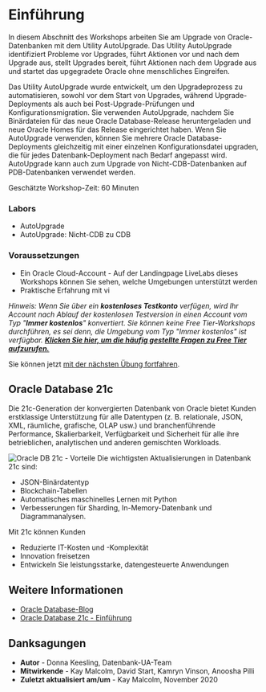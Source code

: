 # Einführung

In diesem Abschnitt des Workshops arbeiten Sie am Upgrade von Oracle-Datenbanken mit dem Utility AutoUpgrade. Das Utility AutoUpgrade identifiziert Probleme vor Upgrades, führt Aktionen vor und nach dem Upgrade aus, stellt Upgrades bereit, führt Aktionen nach dem Upgrade aus und startet das upgegradete Oracle ohne menschliches Eingreifen.

Das Utility AutoUpgrade wurde entwickelt, um den Upgradeprozess zu automatisieren, sowohl vor dem Start von Upgrades, während Upgrade-Deployments als auch bei Post-Upgrade-Prüfungen und Konfigurationsmigration. Sie verwenden AutoUpgrade, nachdem Sie Binärdateien für das neue Oracle Database-Release heruntergeladen und neue Oracle Homes für das Release eingerichtet haben. Wenn Sie AutoUpgrade verwenden, können Sie mehrere Oracle Database-Deployments gleichzeitig mit einer einzelnen Konfigurationsdatei upgraden, die für jedes Datenbank-Deployment nach Bedarf angepasst wird. AutoUpgrade kann auch zum Upgrade von Nicht-CDB-Datenbanken auf PDB-Datenbanken verwendet werden.

Geschätzte Workshop-Zeit: 60 Minuten

### Labors

*   AutoUpgrade
*   AutoUpgrade: Nicht-CDB zu CDB

### Voraussetzungen

*   Ein Oracle Cloud-Account - Auf der Landingpage LiveLabs dieses Workshops können Sie sehen, welche Umgebungen unterstützt werden
*   Praktische Erfahrung mit vi

_Hinweis: Wenn Sie über ein **kostenloses Testkonto** verfügen, wird Ihr Account nach Ablauf der kostenlosen Testversion in einen Account vom Typ "**Immer kostenlos**" konvertiert. Sie können keine Free Tier-Workshops durchführen, es sei denn, die Umgebung vom Typ "Immer kostenlos" ist verfügbar. **[Klicken Sie hier, um die häufig gestellte Fragen zu Free Tier aufzurufen.](https://www.oracle.com/cloud/free/faq.html)**_

Sie können jetzt [mit der nächsten Übung fortfahren](#next).

## Oracle Database 21c

Die 21c-Generation der konvergierten Datenbank von Oracle bietet Kunden erstklassige Unterstützung für alle Datentypen (z. B. relationale, JSON, XML, räumliche, grafische, OLAP usw.) und branchenführende Performance, Skalierbarkeit, Verfügbarkeit und Sicherheit für alle ihre betrieblichen, analytischen und anderen gemischten Workloads.

![Oracle DB 21c - Vorteile](images/21c-support.png "Oracle DB 21c - Vorteile") Die wichtigsten Aktualisierungen in Datenbank 21c sind:

*   JSON-Binärdatentyp
*   Blockchain-Tabellen
*   Automatisches maschinelles Lernen mit Python
*   Verbesserungen für Sharding, In-Memory-Datenbank und Diagrammanalysen.

Mit 21c können Kunden

*   Reduzierte IT-Kosten und -Komplexität
*   Innovation freisetzen
*   Entwickeln Sie leistungsstarke, datengesteuerte Anwendungen

## Weitere Informationen

*   [Oracle Database-Blog](http://blogs.oracle.com/database)
*   [Oracle Database 21c - Einführung](https://blogs.oracle.com/database/introducing-oracle-database-21c)

## Danksagungen

*   **Autor** - Donna Keesling, Datenbank-UA-Team
*   **Mitwirkende** - Kay Malcolm, David Start, Kamryn Vinson, Anoosha Pilli
*   **Zuletzt aktualisiert am/um** - Kay Malcolm, November 2020
